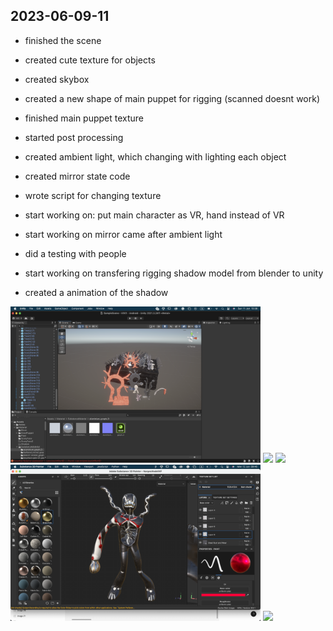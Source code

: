 ## 2023-06-09-11

- finished the scene

- created cute texture for objects

- created skybox

- created a new shape of main puppet for rigging (scanned doesnt work)

- finished main puppet texture

-  started post processing

- created ambient light, which changing with lighting each object

- created mirror state code

- wrote script for changing texture

- start working on: put main character as VR, hand instead of VR

- start working on mirror came after ambient light 

- did a testing with people 

- start working on transfering rigging shadow model from blender to unity

- created a animation of the shadow


<img src="imagesD/81.png" width="400px">

<img src="imagesD/82.png" width="400px">

<img src="imagesD/83.png" width="400px">

<img src="imagesD/84.png" width="400px">

<img src="imagesD/85.png" width="400px">